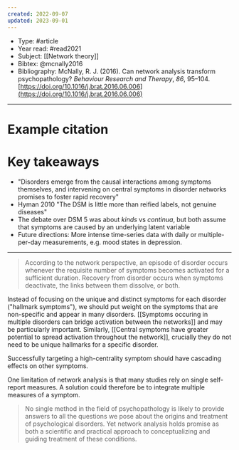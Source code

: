 ```yaml
---
created: 2022-09-07
updated: 2023-09-01
---
```

* Type: #article
* Year read: #read2021
* Subject: [[Network theory]]
* Bibtex: @mcnally2016
* Bibliography: McNally, R. J. (2016). Can network analysis transform psychopathology? _Behaviour Research and Therapy_, _86_, 95–104. [https://doi.org/10.1016/j.brat.2016.06.006](https://doi.org/10.1016/j.brat.2016.06.006)
---
# Example citation


# Key takeaways
* "Disorders emerge from the causal interactions among symptoms themselves, and intervening on central symptoms in disorder networks promises to foster rapid recovery"
* Hyman 2010 "The DSM is little more than reified labels, not genuine diseases"
* The debate over DSM 5 was about *kinds* vs *continua*, but both assume that symptoms are caused by an underlying latent variable
* Future directions: More intense time-series data with daily or multiple-per-day measurements, e.g. mood states in depression.

---

> According to the network perspective, an episode of disorder occurs whenever the requisite number of symptoms becomes activated for a sufficient duration. Recovery from disorder occurs when symptoms deactivate, the links between them dissolve, or both.

Instead of focusing on the unique and distinct symptoms for each disorder ("hallmark symptoms"), we should put weight on the symptoms that are non-specific and appear in many disorders. [[Symptoms occuring in multiple disorders can bridge activation between the networks]] and may be particularly important. Similarly, [[Central symptoms have greater potential to spread activation throughout the network]], crucially they do not need to be unique hallmarks for a specific disorder.

Successfully targeting a high-centrality symptom should have cascading effects on other symptoms.

One limitation of network analysis is that many studies rely on single self-report measures. A solution could therefore be to integrate multiple measures of a symptom.

> No single method in the field of psychopathology is likely to provide answers to all the questions we pose about the origins and treatment of psychological disorders. Yet network analysis holds promise as both a scientific and practical approach to conceptualizing and guiding treatment of these conditions.